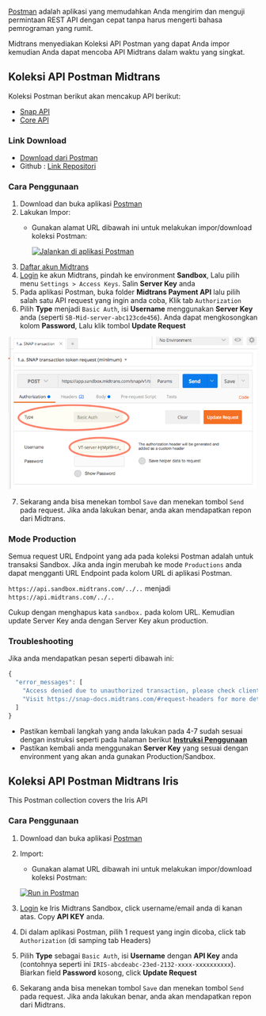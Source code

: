 [Postman](https://www.getpostman.com/) adalah aplikasi yang memudahkan Anda mengirim dan menguji permintaan REST API dengan cepat tanpa harus mengerti bahasa pemrograman yang rumit.

Midtrans menyediakan Koleksi API Postman yang dapat Anda impor kemudian Anda dapat mencoba API Midtrans dalam waktu yang singkat.

## Koleksi API Postman Midtrans
Koleksi Postman berikut akan mencakup API berikut: 
* [Snap API](http://snap-docs.midtrans.com)
* [Core API](http://api-docs.midtrans.com)

### Link Download
- [Download dari Postman](https://app.getpostman.com/run-collection/af068be08b5d1a422796)
- Github : [Link Repositori](https://github.com/midtrans/Midtrans-Payment-API-Postman-Collections)


### Cara Penggunaan

1. Download dan buka aplikasi [Postman](https://www.getpostman.com)
2. Lakukan Impor:
    - Gunakan alamat URL dibawah ini untuk melakukan impor/download koleksi Postman:

        [![Jalankan di aplikasi Postman](https://run.pstmn.io/button.svg)](https://app.getpostman.com/run-collection/af068be08b5d1a422796)
3. [Daftar akun Midtrans](/en/midtrans-account/overview)
4. [Login](http://dashboard.midtrans.com) ke akun Midtrans, pindah ke environment **Sandbox**, Lalu pilih menu `Settings > Access Keys`. Salin **Server Key** anda
5. Pada aplikasi Postman, buka folder **Midtrans Payment API** lalu pilih salah satu API request yang ingin anda coba, Klik tab `Authorization`
6. Pilih **Type** menjadi `Basic Auth`, isi **Username** menggunakan **Server Key** anda (seperti `SB-Mid-server-abc123cde456`). Anda dapat mengkosongkan kolom **Password**, Lalu klik tombol **Update Request**

![Postman Usage](./../../asset/image/tech-ref-postman-collection.png)

7. Sekarang anda bisa menekan tombol `Save` dan menekan tombol `Send` pada request. Jika anda lakukan benar, anda akan mendapatkan repon dari Midtrans.

### Mode Production

Semua request URL Endpoint yang ada pada koleksi Postman adalah untuk transaksi Sandbox. Jika anda ingin merubah ke mode `Productions` anda dapat mengganti URL Endpoint pada kolom URL di aplikasi Postman.

`https://api.sandbox.midtrans.com/../..`
menjadi `https://api.midtrans.com/../..`

Cukup dengan menghapus kata `sandbox.` pada kolom URL. Kemudian update Server Key anda dengan Server Key akun production.

### Troubleshooting

Jika anda mendapatkan pesan seperti dibawah ini: 
```javascript
{
  "error_messages": [
    "Access denied due to unauthorized transaction, please check client or server key",
    "Visit https://snap-docs.midtrans.com/#request-headers for more details"
  ]
}
```
- Pastikan kembali langkah yang anda lakukan pada 4-7 sudah sesuai dengan instruksi seperti pada halaman berikut **[Instruksi Penggunaan](#cara-penggunaan)**
- Pastikan kembali anda menggunakan **Server Key** yang sesuai dengan environment yang akan anda gunakan Production/Sandbox.

## Koleksi API Postman Midtrans Iris
This Postman collection covers the Iris API

### Cara Penggunaan

1. Download dan buka aplikasi [Postman](https://www.getpostman.com)
2. Import:
    - Gunakan alamat URL dibawah ini untuk melakukan impor/download koleksi Postman:

	[![Run in Postman](https://run.pstmn.io/button.svg)](https://app.getpostman.com/run-collection/f05d0d597076943acbb3)
3. [Login](https://app.sandbox.midtrans.com/iris/) ke Iris Midtrans Sandbox, click username/email anda di kanan atas. Copy **API KEY** anda.
4. Di dalam aplikasi Postman, pilih 1 request yang ingin dicoba, click tab `Authorization` (di samping tab Headers)
5. Pilih **Type** sebagai `Basic Auth`, isi **Username** dengan **API Key** anda (contohnya seperti ini `IRIS-abcdeabc-23ed-2132-xxxx-xxxxxxxxxx`). Biarkan field **Password** kosong, click **Update Request**
6. Sekarang anda bisa menekan tombol `Save` dan menekan tombol `Send` pada request. Jika anda lakukan benar, anda akan mendapatkan repon dari Midtrans.